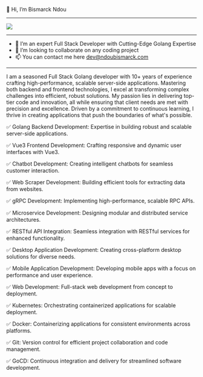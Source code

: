 👋 Hi, I’m Bismarck Ndou

---
![](https://komarev.com/ghpvc/?username=ndoubismarck&color=blue&label=Profile%20View)

---
- 👀 I’m an expert Full Stack Developer with Cutting-Edge Golang Expertise
- 💞️ I’m looking to collaborate on any coding project
- 📫 You can contact me here dev@ndoubismarck.com

---
I am a seasoned Full Stack Golang developer with 10+ years of experience crafting high-performance, scalable server-side applications. Mastering both backend and frontend technologies, I excel at transforming complex challenges into efficient, robust solutions. My passion lies in delivering top-tier code and innovation, all while ensuring that client needs are met with precision and excellence. Driven by a commitment to continuous learning, I thrive in creating applications that push the boundaries of what's possible.

✅ Golang Backend Development: Expertise in building robust and scalable server-side applications.

✅ Vue3 Frontend Development: Crafting responsive and dynamic user interfaces with Vue3.

✅ Chatbot Development: Creating intelligent chatbots for seamless customer interaction.

✅ Web Scraper Development: Building efficient tools for extracting data from websites.

✅ gRPC Development: Implementing high-performance, scalable RPC APIs.

✅ Microservice Development: Designing modular and distributed service architectures.

✅ RESTful API Integration: Seamless integration with RESTful services for enhanced functionality.

✅ Desktop Application Development: Creating cross-platform desktop solutions for diverse needs.

✅ Mobile Application Development: Developing mobile apps with a focus on performance and user experience.

✅ Web Development: Full-stack web development from concept to deployment.

✅ Kubernetes: Orchestrating containerized applications for scalable deployment.

✅ Docker: Containerizing applications for consistent environments across platforms.

✅ Git: Version control for efficient project collaboration and code management.

✅ GoCD: Continuous integration and delivery for streamlined software development.
